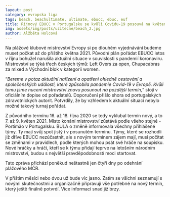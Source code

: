 ```yaml
---
layout: post
category: evropska liga
tags: beach, beachultimate, ultimate, ebucc, ebuc, euf
title: Říjnový EBUCC v Portugalsku se kvůli Covidu-19 posouvá na květen
img: assets/img/posts/uzitecne/beach_2.jpg
author: Alžběta Holcová
---
```

Na plážové klubové mistrovství Evropy si po dlouhém vyjednávání budeme muset počkat až do příštího května 2021. Původní plán pořádat EBUCC letos v říjnu bohužel narušila aktuální situace v souvislosti s pandemií koronaviru. Mistrovství se týká třech českých týmů: Left Overs za open, Chupacabras za mixed a Východní blok v kategorii women.

“*Bereme v potaz aktuální nařízení a opatření ohledně cestování a společenských událostí, které způsobila pandemie Covid-19 v Evropě. Kvůli tomu jsme nuceni mistrovství znovu posunout na pozdější termín,*” stojí v oficiálním dopise od pořadatelů. Doporučení přišlo shora od portugalských zdravotnických autorit. Potvrdily, že by vzhledem k aktuální situaci nebylo možné takový turnaj pořádat.

Z původního termínu 16. až 18. října 2020 se tedy vyklubal termín nový, a to 7. až 9. květen 2021. Místo konání mistrovství zůstává podle všeho stejné - Portimão v Portugalsku. BULA o změně informovala všechny přihlášené týmy. Ty mají svůj spot jistý i v posunutém termínu.
Týmy, které se rozhodli již dříve EBUCC nezúčastnit, ale s novým termínem zájem mají, musí počítat se změnami v pravidlech, podle kterých mohou psát své hráče na soupisku. Nové hráčky a hráči, kteří se k týmu přidají teprve na letošním národním mistrovství, budou s největší pravděpodobností moci startovat.

Tato zpráva přichází poněkud neštastně jen čtyři dny po odehrání plážového MČR.

V příštím měsíci nebo dvou už bude víc jasno. Zatím se všichni seznamují s novými skutečnostmi a organizačně připravují vše potřebné na nový termín, který ještě finálně potvrdí. Více informací snad již brzy.
